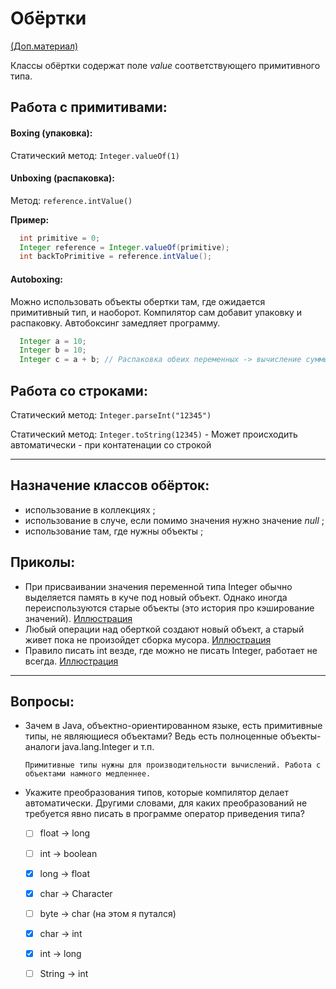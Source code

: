 # Обёртки

[(Доп.материал)](https://habr.com/ru/articles/104231/)

Классы обёртки содержат поле _value_ соответствующего примитивного типа.

## Работа с примитивами:

#### Boxing (упаковка):
Статический метод: `Integer.valueOf(1)`

#### Unboxing (распаковка):
Метод: `reference.intValue()`

**Пример:**
``` java
  int primitive = 0;
  Integer reference = Integer.valueOf(primitive);
  int backToPrimitive = reference.intValue();
```

#### Autoboxing:
Можно использовать объекты обертки там, где ожидается примитивный тип, и наоборот. Компилятор сам добавит упаковку и распаковку. Автобоксинг замедляет программу.
```java
  Integer a = 10;
  Integer b = 10;
  Integer c = a + b; // Распаковка обеих переменных -> вычисление суммы -> упаковка значения ;
```

## Работа со строками:

Статический метод:  `Integer.parseInt("12345")`

Статический метод:  `Integer.toString(12345)` - Может происходить автоматически - при контатенации со строкой

---

## Назначение классов обёрток:
+ использование в коллекциях ;
+ использование в случе, если помимо значения нужно значение _null_ ;
+ использование там, где нужны объекты ;

## Приколы:
+ При присваивании значения переменной типа Integer обычно выделяется память в куче под новый объект. Однако иногда переиспользуются старые объекты (это история про кэширование значений). [Иллюстрация](https://habr.com/ru/articles/104231/)
+ Любый операции над оберткой создают новый объект, а старый живет пока не произойдет сборка мусора. [Иллюстрация](https://habr.com/ru/articles/104231/)
+ Правило писать int везде, где можно не писать Integer, работает не всегда. [Иллюстрация](https://habr.com/ru/articles/104231/)
---

## Вопросы:
+ Зачем в Java, объектно-ориентированном языке, есть примитивные типы, не являющиеся объектами? Ведь есть полноценные объекты-аналоги java.lang.Integer и т.п.

  ```Примитивные типы нужны для производительности вычислений. Работа с объектами намного медленнее.```

+ Укажите преобразования типов, которые компилятор делает автоматически. Другими словами, для каких преобразований не требуется явно писать в программе оператор приведения типа?
  - [ ] float -> long
  - [ ] int -> boolean
  - [x] long -> float
  - [x] char -> Character
  - [ ] byte -> char (на этом я путался)
  - [x] char -> int
  - [x] int -> long
  - [ ] String -> int
  
